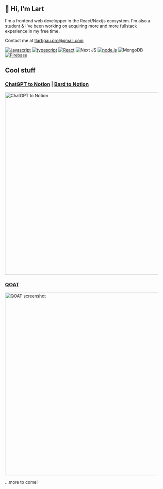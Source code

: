 ## 👋 Hi, I’m Lart
I'm a frontend web developper in the React/Nextjs ecosystem. I'm also a student & I've been working on acquiring more and more fullstack experience in my free time.

Contact me at tlartigau.pro@gmail.com

<a href='https://github.com/shivamkapasia0' target="_blank"><img alt='Javascript' src='https://img.shields.io/badge/Javascript-100000?style=for-the-badge&logo=Javascript&logoColor=white&labelColor=FFE100&color=FFE100'/></a>
<a href='https://github.com/shivamkapasia0' target="_blank"><img alt='typescript' src='https://img.shields.io/badge/Typescript-100000?style=for-the-badge&logo=typescript&logoColor=white&labelColor=0059FF&color=0059FF'/></a>
<a href='https://github.com/shivamkapasia0' target="_blank"><img alt='React' src='https://img.shields.io/badge/React-100000?style=for-the-badge&logo=React&logoColor=white&labelColor=00BBFF&color=00BBFF'/></a>
![Next JS ](https://img.shields.io/badge/Next-black?logo=next.js&logoColor=white&style=for-the-badge)
<a href='https://github.com/shivamkapasia0' target="_blank"><img alt='node.js' src='https://img.shields.io/badge/Nodejs-100000?style=for-the-badge&logo=node.js&logoColor=white&labelColor=3BE465&color=6C6C6C'/></a>
![MongoDB](https://img.shields.io/badge/MongoDB-%234ea94b.svg?logo=mongodb&logoColor=white&style=for-the-badge)
<a href='https://github.com/shivamkapasia0' target="_blank"><img alt='Firebase' src='https://img.shields.io/badge/Firebase-100000?style=for-the-badge&logo=Firebase&logoColor=white&labelColor=FFD500&color=FFD500'/></a>


## Cool stuff
### [ChatGPT to Notion](https://github.com/L-a-r-t/chatgpt-to-notion) | [Bard to Notion](https://github.com/L-a-r-t/bard-to-notion)

<img width="600" alt="ChatGPT to Notion" src="https://user-images.githubusercontent.com/104721818/214255120-a2bf05f6-43ed-49a4-866b-61392360c80e.jpg">

### [QOAT](https://github.com/L-a-r-t/qoat-frontend)

<img width="600" alt="QOAT screenshot" src="https://user-images.githubusercontent.com/104721818/207091040-596b49c4-1e03-4d41-8ebb-edfdac680b90.png">

...more to come!
